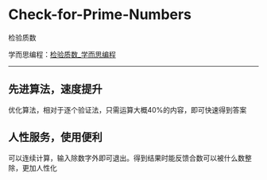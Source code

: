 # Check-for-Prime-Numbers
检验质数

学而思编程：[检验质数_学而思编程](https://code.xueersi.com/m/course-detail?id=31328871&lang=webpy)

---

## 先进算法，速度提升 ##
优化算法，相对于逐个验证法，只需运算大概40%的内容，即可快速得到答案

## 人性服务，使用便利 ##
可以连续计算，输入除数字外即可退出。得到结果时能反馈合数可以被什么数整除，更加人性化
